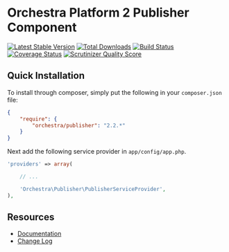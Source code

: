 Orchestra Platform 2 Publisher Component
==============

[![Latest Stable Version](https://poser.pugx.org/orchestra/publisher/v/stable.png)](https://packagist.org/packages/orchestra/publisher) 
[![Total Downloads](https://poser.pugx.org/orchestra/publisher/downloads.png)](https://packagist.org/packages/orchestra/publisher) 
[![Build Status](https://travis-ci.org/orchestral/publisher.svg?branch=2.2)](https://travis-ci.org/orchestral/publisher) 
[![Coverage Status](https://coveralls.io/repos/orchestral/publisher/badge.png?branch=2.2)](https://coveralls.io/r/orchestral/publisher?branch=2.2) 
[![Scrutinizer Quality Score](https://scrutinizer-ci.com/g/orchestral/publisher/badges/quality-score.png?b=2.2)](https://scrutinizer-ci.com/g/orchestral/publisher/) 

## Quick Installation

To install through composer, simply put the following in your `composer.json` file:

```json
{
	"require": {
		"orchestra/publisher": "2.2.*"
	}
}
```

Next add the following service provider in `app/config/app.php`.

```php
'providers' => array(

	// ...

	'Orchestra\Publisher\PublisherServiceProvider',
),
```

## Resources

* [Documentation](http://orchestraplatform.com/docs/latest/components/publisher)
* [Change Log](http://orchestraplatform.com/docs/latest/components/publisher/changes#v2-2)
